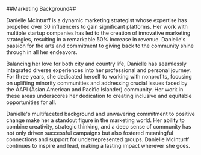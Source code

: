 ##Marketing Background##

Danielle McInturff is a dynamic marketing strategist whose expertise has propelled over 30 influencers to gain significant platforms. Her work with multiple startup companies has led to the creation of innovative marketing strategies, resulting in a remarkable 50% increase in revenue. Danielle's passion for the arts and commitment to giving back to the community shine through in all her endeavors.

Balancing her love for both city and country life, Danielle has seamlessly integrated diverse experiences into her professional and personal journey. For three years, she dedicated herself to working with nonprofits, focusing on uplifting minority communities and addressing crucial issues faced by the AAPI (Asian American and Pacific Islander) community. Her work in these areas underscores her dedication to creating inclusive and equitable opportunities for all.

Danielle's multifaceted background and unwavering commitment to positive change make her a standout figure in the marketing world. Her ability to combine creativity, strategic thinking, and a deep sense of community has not only driven successful campaigns but also fostered meaningful connections and support for underrepresented groups. Danielle McInturff continues to inspire and lead, making a lasting impact wherever she goes.
